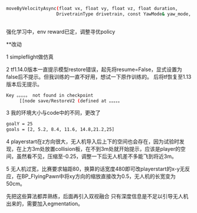 

``` bash       
moveByVelocityAsync(float vx, float vy, float vz, float duration, 
                   DrivetrainType drivetrain, const YawMode& yaw_mode, const std::string& vehicle_name)
		     
```

强化学习中，env reward已定，调整寻优policy

**改动

1 simpleflight做仿真

2 tf1.14.0版本一直提示模型restore错误，起先将resume=False，显式设置为false后不提示。但我训练的一直不好用，想试一下原作训练的。
后将tf恢复至1.13版本后无提示。
``` bash
Key 。。。。。 not found in checkpoint
	 [[node save/RestoreV2 (defined at 。。。。。
```

3 我的环境大小与code中的不同，更改了
``` bash
goalY = 25
goals = [2, 5.2, 8.4, 11.6, 14.8,21.2,25]
``` 
4 playerstart在z方向很大，无人机导入后上下的空间也会存在，因为试验时发现，在上方3m处放置collision板，在不到3m处就开始提示，应该是player的空间，虽然看不见，压缩至-0.25，调整一下后无人机差不多能飞到将近3m。

5 无人机过宽，比赛要求轴距80，换算的话宽度480即可改playerstart的x-y无反应，在BP_FlyingPawn中将xy方向的缩放直接改为0.5，无人机的长宽变为50cm。



先把这些算法都弄熟练，后面再引入双视融合
只有深度信息是不足以引导无人机出来的，需要加入egmentation。
